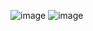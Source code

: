 ![image](https://github.com/user-attachments/assets/fc9c1eaf-2d87-4b43-9006-db1750d2b8dc)
![image](https://github.com/user-attachments/assets/a42eb11d-70d3-4647-b1a4-fa1c25a9311e)

